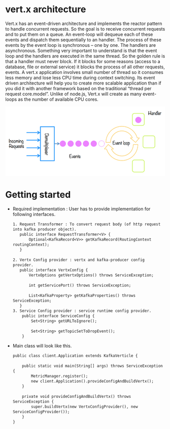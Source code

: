 # vert.x architecture
Vert.x has an event-driven architecture and implements the reactor pattern to handle concurrent requests. So the goal is to receive concurrent requests and to put them on a queue.
An event-loop will dequeue each of these events and dispatch them sequentially to an handler. The process of these events by the event loop is synchronous – one by one.  The handlers
are asynchronous. Something very important to understand is that the event loop and the handlers are executed in the same thread. So the golden rule is that a handler must never block.
If it blocks for some reasons (access to a database, file or external service) it blocks the process of all other requests, events. A vert.x application involves small number of thread
so it consumes less memory and lose less CPU time during context switching. Its event driven architecture will help you to create more scalable application than if you did it with
another framework based on the traditional “thread per request  core.model”. Unlike of node.js, Vert.x will create as many event-loops as the number of available CPU cores.
 
 ![event loop](event-loop.png?raw=true "event loop")
 
# Getting started
 - Required implementation : User has to provide implementation for following interfaces.
   ````
   1. Request Transformer : To convert request body (of http request into kafka producer object).
      public interface RequestTransformer<V> {
          Optional<KafkaRecord<V>> getKafkaRecord(RoutingContext routingContext);
      }
    
   2. Vertx Config provider : vertx and kafka-producer config provider. 
      public interface VertxConfig {
          VertxOptions getVertxOptions() throws ServiceException;
      
          int getServicePort() throws ServiceException;
          
          List<KafkaProperty> getKafkaProperties() throws ServiceException;
      } 
   3. Service Config provider : service runtime config provider.  
       public interface ServiceConfig {
           Set<String> getURLToIgnore();
       
           Set<String> getTopicSetToDropEvent();
       } 
 - Main class will look like this.
   ````
   public class client.Application extends KafkaVerticle {
   
       public static void main(String[] args) throws ServiceException {
           MetricManager.register();
           new client.Application().provideConfigAndBuildVertx();
       }
   
       private void provideConfigAndBuildVertx() throws ServiceException {
           super.buildVertx(new VertxConfigProvider(), new ServiceConfigProvider());
       }
   }
